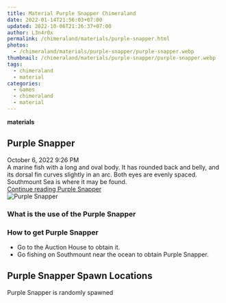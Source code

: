 ```yaml
---
title: Material Purple Snapper Chimeraland
date: 2022-01-14T21:56:03+07:00
updated: 2022-10-06T21:26:37+07:00
author: L3n4r0x
permalink: /chimeraland/materials/purple-snapper.html
photos:
  - /chimeraland/materials/purple-snapper/purple-snapper.webp
thumbnail: /chimeraland/materials/purple-snapper/purple-snapper.webp
tags:
  - chimeraland
  - material
categories:
  - Games
  - chimeraland
  - material
---
```


<section id="bootstrap-wrapper">
  <link
    rel="stylesheet"
    href="https://rawcdn.githack.com/dimaslanjaka/Web-Manajemen/870a349/css/bootstrap-5-3-0-alpha3-wrapper.css"
  />
  <div
    class="row g-0 border rounded overflow-hidden flex-md-row mb-4 shadow-sm position-relative"
  >
    <div class="col p-4 d-flex flex-column position-static">
      <strong class="d-inline-block mb-2 text-success">materials</strong>
      <h2 class="mb-0">Purple Snapper</h2>
      <div class="mb-1 text-muted">October 6, 2022 9:26 PM</div>
      <div class="mb-2 border p-1">
        A marine fish with a long and oval body. It has rounded back and belly,
        and its dorsal fin curves slightly in an arc. Both eyes are evenly
        spaced. Southmount Sea is where it may be found.
      </div>
      <a
        href="/chimeraland/materials/purple-snapper.html"
        class="stretched-link d-none text-primary"
        >Continue reading Purple Snapper</a
      >
    </div>
    <div class="col-auto d-none d-lg-block">
      <img
        src="/chimeraland/materials/purple-snapper/purple-snapper.webp"
        alt="Purple Snapper"
      />
    </div>
  </div>
  <div class="row">
    <div class="col-lg-6 col-12 mb-2">
      <div class="card bg-dark text-light">
        <div class="card-body">
          <h3 class="card-title">What is the use of the Purple Snapper</h3>
          <div class="card-text"><ul></ul></div>
        </div>
      </div>
    </div>
    <div class="col-lg-6 col-12 mb-2">
      <div class="card bg-dark text-light">
        <div class="card-body">
          <h3 class="card-title">How to get Purple Snapper</h3>
          <div class="card-text">
            <ul>
              <li>Go to the Auction House to obtain it.</li>
              <li>
                Go fishing on Southmount near the ocean to obtain Purple
                Snapper.
              </li>
            </ul>
          </div>
        </div>
      </div>
    </div>
    <div class="col-12 mb-2">
      <h2>Purple Snapper Spawn Locations</h2>
      <p>Purple Snapper is randomly spawned</p>
    </div>
  </div>
</section>